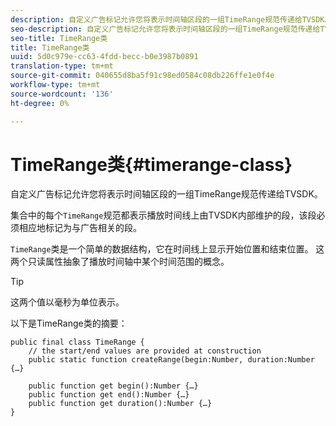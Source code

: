 ```yaml
---
description: 自定义广告标记允许您将表示时间轴区段的一组TimeRange规范传递给TVSDK。
seo-description: 自定义广告标记允许您将表示时间轴区段的一组TimeRange规范传递给TVSDK。
seo-title: TimeRange类
title: TimeRange类
uuid: 5d0c979e-cc63-4fdd-becc-b0e3987b0891
translation-type: tm+mt
source-git-commit: 040655d8ba5f91c98ed0584c08db226ffe1e0f4e
workflow-type: tm+mt
source-wordcount: '136'
ht-degree: 0%

---
```



# TimeRange类{#timerange-class}

自定义广告标记允许您将表示时间轴区段的一组TimeRange规范传递给TVSDK。

<!--<a id="section_42EB6D62627A424ABA250E3246EFEFC3"></a>-->

集合中的每个`TimeRange`规范都表示播放时间线上由TVSDK内部维护的段，该段必须相应地标记为与广告相关的段。

`TimeRange`类是一个简单的数据结构，它在时间线上显示开始位置和结束位置。 这两个只读属性抽象了播放时间轴中某个时间范围的概念。

>[!TIP]
>
>这两个值以毫秒为单位表示。

以下是TimeRange类的摘要：

```
public final class TimeRange {
    // the start/end values are provided at construction 
    public static function createRange(begin:Number, duration:Number {…}
 
    public function get begin():Number {…}
    public function get end():Number {…}
    public function get duration():Number {…}
}
```

